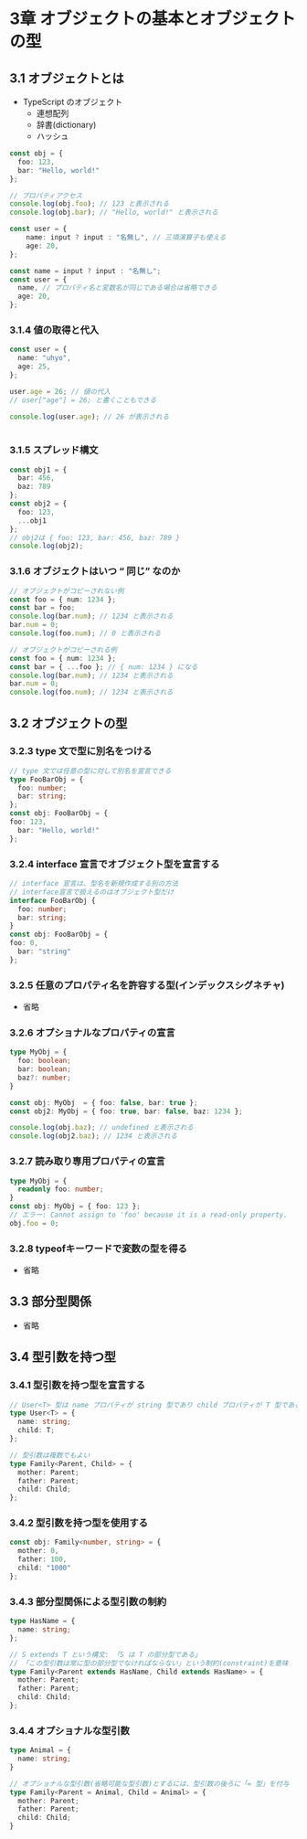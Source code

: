 # 3章 オブジェクトの基本とオブジェクトの型
## 3.1 オブジェクトとは
- TypeScript のオブジェクト
    - 連想配列
    - 辞書(dictionary)
    - ハッシュ

```ts
const obj = {
  foo: 123,
  bar: "Hello, world!"
};

// プロパティアクセス
console.log(obj.foo); // 123 と表示される 
console.log(obj.bar); // "Hello, world!" と表示される  
```

```ts
const user = {
    name: input ? input : "名無し", // 三項演算子も使える
    age: 20,
};
```

```ts
const name = input ? input : "名無し"; 
const user = {
  name, // プロパティ名と変数名が同じである場合は省略できる
  age: 20, 
};
```

### 3.1.4 値の取得と代入
```ts
const user = {
  name: "uhyo",
  age: 25,
};

user.age = 26; // 値の代入
// user["age"] = 26; と書くこともできる

console.log(user.age); // 26 が表示される
 
```

### 3.1.5 スプレッド構文
```ts
const obj1 = {
  bar: 456,
  baz: 789
};
const obj2 = {
  foo: 123,
  ...obj1
};
// obj2は { foo: 123, bar: 456, baz: 789 } 
console.log(obj2);
```

### 3.1.6 オブジェクトはいつ “ 同じ” なのか
```ts
// オブジェクトがコピーされない例
const foo = { num: 1234 };
const bar = foo;
console.log(bar.num); // 1234 と表示される 
bar.num = 0;
console.log(foo.num); // 0 と表示される
```

```ts
// オブジェクトがコピーされる例
const foo = { num: 1234 };
const bar = { ...foo }; // { num: 1234 } になる 
console.log(bar.num); // 1234 と表示される 
bar.num = 0;
console.log(foo.num); // 1234 と表示される
```

## 3.2 オブジェクトの型
### 3.2.3 type 文で型に別名をつける
```ts
// type 文では任意の型に対して別名を宣言できる
type FooBarObj = {
  foo: number;
  bar: string;
};
const obj: FooBarObj = {
foo: 123,
  bar: "Hello, world!"
};
```

### 3.2.4 interface 宣言でオブジェクト型を宣言する
```ts
// interface 宣言は、型名を新規作成する別の方法
// interface宣言で扱えるのはオブジェクト型だけ
interface FooBarObj {
  foo: number;
  bar: string;
}
const obj: FooBarObj = {
foo: 0,
  bar: "string"
};
```

### 3.2.5 任意のプロパティ名を許容する型(インデックスシグネチャ)
- 省略

### 3.2.6 オプショナルなプロパティの宣言
```ts
type MyObj = {
  foo: boolean;
  bar: boolean;
  baz?: number;
}

const obj: MyObj  = { foo: false, bar: true };
const obj2: MyObj = { foo: true, bar: false, baz: 1234 };

console.log(obj.baz); // undefined と表示される 
console.log(obj2.baz); // 1234 と表示される
```

### 3.2.7 読み取り専用プロパティの宣言
```ts
type MyObj = {
  readonly foo: number;
}
const obj: MyObj = { foo: 123 };
// エラー: Cannot assign to 'foo' because it is a read-only property. 
obj.foo = 0;
```

### 3.2.8 typeofキーワードで変数の型を得る
- 省略

## 3.3 部分型関係
- 省略

## 3.4 型引数を持つ型
### 3.4.1 型引数を持つ型を宣言する
```ts
// User<T> 型は name プロパティが string 型であり child プロパティが T 型であるオブジェクトの型
type User<T> = {
  name: string;
  child: T;
};

// 型引数は複数でもよい
type Family<Parent, Child> = {
  mother: Parent;
  father: Parent;
  child: Child;
};
```

### 3.4.2 型引数を持つ型を使用する
```ts
const obj: Family<number, string> = {
  mother: 0,
  father: 100,
  child: "1000"
};
```

### 3.4.3 部分型関係による型引数の制約
```ts
type HasName = {
  name: string;
};

// S extends T という構文: 「S は T の部分型である」
// 「この型引数は常に型の部分型でなければならない」という制約(constraint)を意味
type Family<Parent extends HasName, Child extends HasName> = {
  mother: Parent;
  father: Parent;
  child: Child;
};
```

### 3.4.4 オプショナルな型引数
```ts
type Animal = {
  name: string;
}

// オプショナルな型引数(省略可能な型引数)とするには、型引数の後ろに「= 型」を付与
type Family<Parent = Animal, Child = Animal> = {
  mother: Parent;
  father: Parent;
  child: Child;
}
```
